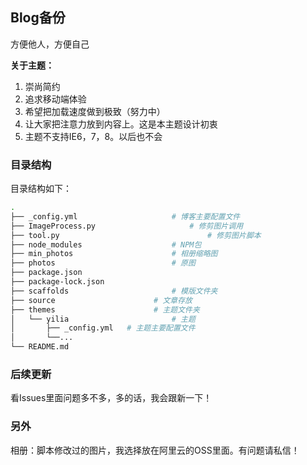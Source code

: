 ## Blog备份

方便他人，方便自己

**关于主题：**

1. 崇尚简约
2. 追求移动端体验
3. 希望把加载速度做到极致（努力中）
4. 让大家把注意力放到内容上。这是本主题设计初衷
5. 主题不支持IE6，7，8。以后也不会

### 目录结构

目录结构如下：

```bash
.
├── _config.yml						# 博客主要配置文件
├── ImageProcess.py				        # 修剪图片调用
├── tool.py			                        # 修剪图片脚本
├── node_modules					# NPM包
├── min_photos 						# 相册缩略图
├── photos					        # 原图
├── package.json					
├── package-lock.json
├── scaffolds						# 模版文件夹
├── source						# 文章存放
├── themes						# 主题文件夹
│   └── yilia						# 主题
│       ├── _config.yml	  # 主题主要配置文件
│       └──...
└── README.md
```

### 后续更新

看Issues里面问题多不多，多的话，我会跟新一下！

### 另外

相册：脚本修改过的图片，我选择放在阿里云的OSS里面。有问题请私信！

